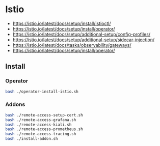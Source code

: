 # Istio

- https://istio.io/latest/docs/setup/install/istioctl/
- https://istio.io/latest/docs/setup/install/operator/
- https://istio.io/latest/docs/setup/additional-setup/config-profiles/
- https://istio.io/latest/docs/setup/additional-setup/sidecar-injection/
- https://istio.io/latest/docs/tasks/observability/gateways/
- https://istio.io/latest/docs/setup/install/operator/

## Install

### Operator

```bash
bash ./operator-install-istio.sh
```

### Addons

```bash
bash ./remote-access-setup-cert.sh
bash ./remote-access-grafana.sh
bash ./remote-access-kiali.sh
bash ./remote-access-prometheus.sh
bash ./remote-access-tracing.sh
bash ./install-addon.sh
```
